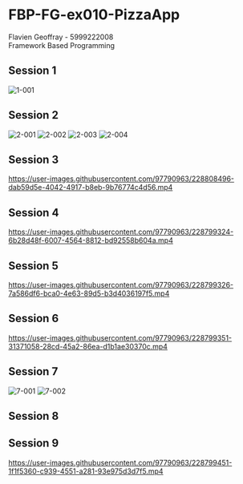 # FBP-FG-ex010-PizzaApp
Flavien Geoffray - 5999222008
<br/>
Framework Based Programming

## Session 1
![1-001](https://user-images.githubusercontent.com/97790963/228799163-f2ac6b2b-20e4-4d38-9e87-07d72c17d666.png)

## Session 2
![2-001](https://user-images.githubusercontent.com/97790963/228799178-99ba2fe8-4fce-4b80-9a1b-91661ac91df5.png)
![2-002](https://user-images.githubusercontent.com/97790963/228799213-66ae8a6f-d528-4986-b1a8-7ed4bf586f62.png)
![2-003](https://user-images.githubusercontent.com/97790963/228799224-f4ea8e16-f70b-4d5d-9d34-248c4b8622ef.png)
![2-004](https://user-images.githubusercontent.com/97790963/228799246-c37b317c-9fb7-41d6-a6e7-4e36e534fe1a.png)

## Session 3


https://user-images.githubusercontent.com/97790963/228808496-dab59d5e-4042-4917-b8eb-9b76774c4d56.mp4


## Session 4


https://user-images.githubusercontent.com/97790963/228799324-6b28d48f-6007-4564-8812-bd92558b604a.mp4


## Session 5


https://user-images.githubusercontent.com/97790963/228799326-7a586df6-bca0-4e63-89d5-b3d4036197f5.mp4


## Session 6


https://user-images.githubusercontent.com/97790963/228799351-31371058-28cd-45a2-86ea-d1b1ae30370c.mp4


## Session 7
![7-001](https://user-images.githubusercontent.com/97790963/228800080-12112134-0eb1-4c09-b752-544217a4f83c.png)
![7-002](https://user-images.githubusercontent.com/97790963/228800097-de312ec9-772f-4e9a-9416-eff8c2e03b6d.png)

## Session 8

## Session 9


https://user-images.githubusercontent.com/97790963/228799451-1f1f5360-c939-4551-a281-93e975d3d7f5.mp4



